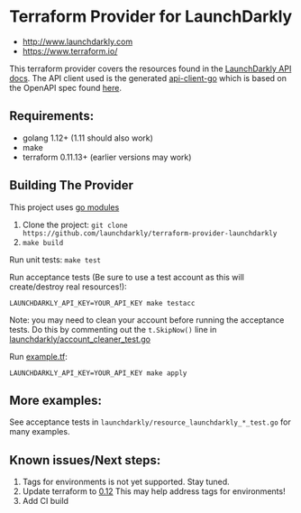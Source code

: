 # Terraform Provider for LaunchDarkly

- http://www.launchdarkly.com
- https://www.terraform.io/

This terraform provider covers the resources found in the [LaunchDarkly API docs](https://apidocs.launchdarkly.com/reference).
The API client used is the generated [api-client-go](https://github.com/launchdarkly/api-client-go) which is based on the OpenAPI spec found [here](https://github.com/launchdarkly/ld-openapi).

## Requirements:

- golang 1.12+ (1.11 should also work)
- make
- terraform 0.11.13+ (earlier versions may work)

## Building The Provider

This project uses [go modules](https://github.com/golang/go/wiki/Modules)

1. Clone the project: `git clone https://github.com/launchdarkly/terraform-provider-launchdarkly`
1. `make build`

Run unit tests:
`make test`

Run acceptance tests (Be sure to use a test account as this will create/destroy real resources!):

```
LAUNCHDARKLY_API_KEY=YOUR_API_KEY make testacc
```

Note: you may need to clean your account before running the acceptance tests.
Do this by commenting out the `t.SkipNow()` line in [launchdarkly/account_cleaner_test.go](launchdarkly/account_cleaner_test.go)

Run [example.tf](example.tf):

```
LAUNCHDARKLY_API_KEY=YOUR_API_KEY make apply
```

## More examples:

See acceptance tests in `launchdarkly/resource_launchdarkly_*_test.go` for many examples.

## Known issues/Next steps:

1. Tags for environments is not yet supported. Stay tuned.
1. Update terraform to [0.12](https://www.terraform.io/upgrade-guides/0-12.html) This may help address tags for environments!
1. Add CI build

